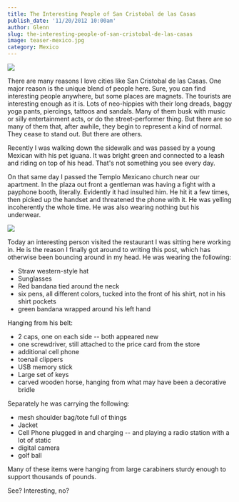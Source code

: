 ```yaml
---
title: The Interesting People of San Cristobal de las Casas
publish_date: '11/20/2012 10:00am'
author: Glenn
slug: the-interesting-people-of-san-cristobal-de-las-casas
image: teaser-mexico.jpg
category: Mexico
---
```

![](/user/images/2012/11/IMG_0567-e1353466003832.jpg)

There are many reasons I love cities like San Cristobal de las Casas. One major reason is the unique blend of people here. Sure, you can find interesting people anywhere, but some places are magnets. The tourists are interesting enough as it is. Lots of neo-hippies with their long dreads, baggy yoga pants, piercings, tattoos and sandals. Many of them busk with music or silly entertainment acts, or do the street-performer thing. But there are so many of them that, after awhile, they begin to represent a kind of normal. They cease to stand out. But there are others.

Recently I was walking down the sidewalk and was passed by a young Mexican with his pet iguana. It was bright green and connected to a leash and riding on top of his head. That's not something you see every day.

On that same day I passed the Templo Mexicano church near our apartment. In the plaza out front a gentleman was having a fight with a payphone booth, literally. Evidently it had insulted him. He hit it a few times, then picked up the handset and threatened the phone with it. He was yelling incoherently the whole time. He was also wearing nothing but his underwear.

![](/user/images/2012/11/IMG_0595-e1353466038101.jpg)

Today an interesting person visited the restaurant I was sitting here working in. He is the reason I finally got around to writing this post, which has otherwise been bouncing around in my head. He was wearing the following:

  * Straw western-style hat
  * Sunglasses
  * Red bandana tied around the neck
  * six pens, all different colors, tucked into the front of his shirt, not in his shirt pockets
  * green bandana wrapped around his left hand

Hanging from his belt:

  * 2 caps, one on each side -- both appeared new
  * one screwdriver, still attached to the price card from the store
  * additional cell phone
  * toenail clippers
  * USB memory stick
  * Large set of keys
  * carved wooden horse, hanging from what may have been a decorative bridle

Separately he was carrying the following:

  * mesh shoulder bag/tote full of things
  * Jacket
  * Cell Phone plugged in and charging -- and playing a radio station with a lot of static
  * digital camera
  * golf ball

Many of these items were hanging from large carabiners sturdy enough to support thousands of pounds.

See? Interesting, no?